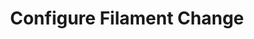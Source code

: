 ---
tag: m0603
codes:
- M603
title: Configure Filament Change
long:
- The `M603` command configures automatic filament change parameters.
notes:
- Requires `ADVANCED_PAUSE_FEATURE`.
parameters:
- tag: T
  optional: true
  description: Target extruder
  values:
  - tag: index
    type: int
- tag: U
  optional: true
  description: Amount of retraction for unload (negative)
  values:
  - tag: pos
    type: float
- tag: L
  optional: true
  description: Load length, longer for bowden (negative)
  values:
  - tag: pos
    type: float
example: 
examples:
- pre: Configure load and unload lengths for automatic filament change
  code: M603 U120 L125
---